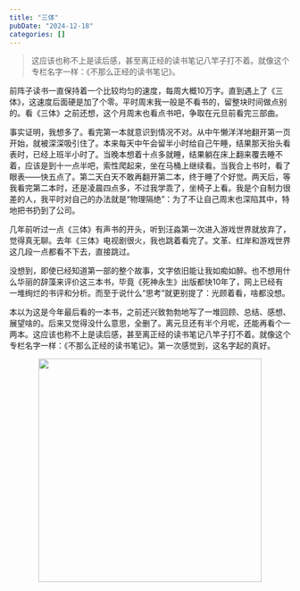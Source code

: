 ```yaml
---
title: "三体"
pubDate: "2024-12-18"
categories: []
---
```


> 这应该也称不上是读后感，甚至离正经的读书笔记八竿子打不着。就像这个专栏名字一样：《不那么正经的读书笔记》。

前阵子读书一直保持着一个比较均匀的速度，每周大概10万字。直到遇上了《三体》，这速度后面硬是加了个零。平时周末我一般是不看书的，留整块时间做点别的。看《三体》之前还想，这个月周末也看点书吧，争取在元旦前看完三部曲。

事实证明，我想多了。看完第一本就意识到情况不对。从中午懒洋洋地翻开第一页开始，就被深深吸引住了。本来每天中午会留半小时给自己午睡，结果那天抬头看表时，已经上班半小时了。当晚本想着十点多就睡，结果躺在床上翻来覆去睡不着，应该是到十一点半吧，索性爬起来，坐在马桶上继续看。当我合上书时，看了眼表——快五点了。第二天白天不敢再翻开第二本，终于睡了个好觉。两天后，等我看完第二本时，还是凌晨四点多，不过我学乖了，坐椅子上看。我是个自制力很差的人，我平时对自己的办法就是“物理隔绝”：为了不让自己周末也深陷其中，特地把书扔到了公司。

几年前听过一点《三体》有声书的开头，听到汪淼第一次进入游戏世界就放弃了，觉得真无聊。去年《三体》电视剧很火，我也跳着看完了。文革、红岸和游戏世界这几段一点都看不下去，直接跳过。

没想到，即使已经知道第一部的整个故事，文字依旧能让我如痴如醉。也不想用什么华丽的辞藻来评价这三本书，毕竟《死神永生》出版都快10年了，网上已经有一堆绚烂的书评和分析。而至于说什么“思考”就更别提了：光顾着看，啥都没想。

本以为这是今年最后看的一本书，之前还兴致勃勃地写了一堆回顾、总结、感想、展望啥的。后来又觉得没什么意思，全删了。离元旦还有半个月呢，还能再看个一两本。这应该也称不上是读后感，甚至离正经的读书笔记八竿子打不着。就像这个专栏名字一样：《不那么正经的读书笔记》。第一次感觉到，这名字起的真好。

<figure class="half"  align="center">
<img src = "https://img.beyondxin.top/2024/202412182057914.jpg" width=400>
</figure>
